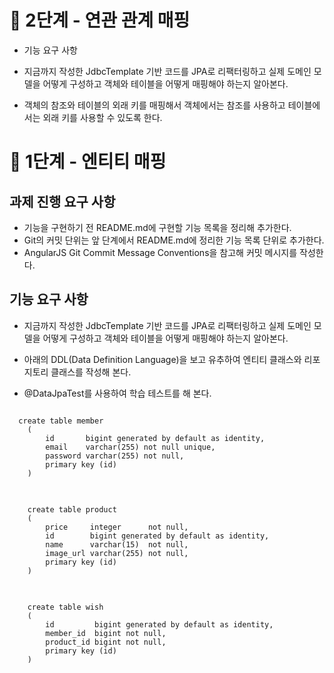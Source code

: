 # 🚀 2단계 - 연관 관계 매핑

- 기능 요구 사항
- 지금까지 작성한 JdbcTemplate 기반 코드를 JPA로 리팩터링하고 실제 도메인 모델을 어떻게 구성하고 객체와 테이블을 어떻게 매핑해야 하는지 알아본다.

- 객체의 참조와 테이블의 외래 키를 매핑해서 객체에서는 참조를 사용하고 테이블에서는 외래 키를 사용할 수 있도록 한다.

# 🚀 1단계 - 엔티티 매핑

## 과제 진행 요구 사항
- 기능을 구현하기 전 README.md에 구현할 기능 목록을 정리해 추가한다.
- Git의 커밋 단위는 앞 단계에서 README.md에 정리한 기능 목록 단위로 추가한다.
- AngularJS Git Commit Message Conventions을 참고해 커밋 메시지를 작성한다.

## 기능 요구 사항
- 지금까지 작성한 JdbcTemplate 기반 코드를 JPA로 리팩터링하고 실제 도메인 모델을 어떻게 구성하고 객체와 테이블을 어떻게 매핑해야 하는지 알아본다.

- 아래의 DDL(Data Definition Language)을 보고 유추하여 엔티티 클래스와 리포지토리 클래스를 작성해 본다.
- @DataJpaTest를 사용하여 학습 테스트를 해 본다.
<pre>
<code>
  create table member
    (
        id       bigint generated by default as identity,
        email    varchar(255) not null unique,
        password varchar(255) not null,
        primary key (id)
    )
</code>
</pre>
<pre>
<code>
    create table product
    (
        price     integer      not null,
        id        bigint generated by default as identity,
        name      varchar(15)  not null,
        image_url varchar(255) not null,
        primary key (id)
    )
</code>
</pre>
<pre>
<code>
    create table wish
    (
        id         bigint generated by default as identity,
        member_id  bigint not null,
        product_id bigint not null,
        primary key (id)
    )
</code>
</pre>
